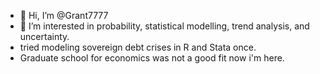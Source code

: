 - 👋 Hi, I’m @Grant7777
- 👀 I’m interested in probability, statistical modelling, trend analysis, and uncertainty. 
- tried modeling sovereign debt crises in R and Stata once.
- Graduate school for economics was not a good fit now i'm here.
<!---
Grant7777/Grant7777 is a ✨ special ✨ repository because its `README.md` (this file) appears on your GitHub profile.
You can click the Preview link to take a look at your changes.
--->
